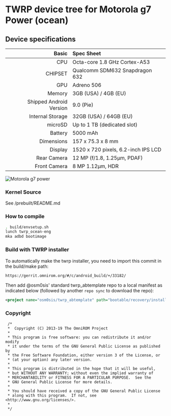 TWRP device tree for Motorola g7 Power (ocean)
==================================
## Device specifications

Basic   | Spec Sheet
-------:|:-------------------------
CPU     | Octa-core 1.8 GHz Cortex-A53
CHIPSET | Qualcomm SDM632 Snapdragon 632
GPU     | Adreno 506
Memory  | 3GB (USA) / 4GB (EU)
Shipped Android Version | 9.0 (Pie)
Internal Storage | 32GB  (USA) / 64GB  (EU)
microSD | Up to 1 TB (dedicated slot)
Battery | 5000 mAh
Dimensions | 157 x 75.3 x 8 mm
Display | 1520 x 720 pixels, 6.2-inch IPS LCD
Rear Camera  | 12 MP (f/1.8, 1.25µm, PDAF)
Front Camera | 8 MP 1.12µm, HDR

![Motorola g7 power](https://fdn2.gsmarena.com/vv/pics/motorola/motorola-moto-g7-power-1.jpg "Motorola g7 power")

### Kernel Source

See /prebuilt/README.md

### How to compile

```sh
. build/envsetup.sh
lunch twrp_ocean-eng
mka adbd bootimage
```

### Build with TWRP installer

To automatically make the twrp installer, you need to import this commit in the build/make path:
```sh
https://gerrit.omnirom.org/#/c/android_build/+/33182/
```

Then add @osm0sis' standard twrp_abtemplate repo to a local manifest as indicated below (followed by another `repo sync` to download the repo):
```xml
<project name="osm0sis/twrp_abtemplate" path="bootable/recovery/installer" remote="github" revision="master"/>
```

### Copyright
 ```
  /*
  *  Copyright (C) 2013-19 The OmniROM Project
  *
  * This program is free software: you can redistribute it and/or modify
  * it under the terms of the GNU General Public License as published by
  * the Free Software Foundation, either version 3 of the License, or
  * (at your option) any later version.
  *
  * This program is distributed in the hope that it will be useful,
  * but WITHOUT ANY WARRANTY; without even the implied warranty of
  * MERCHANTABILITY or FITNESS FOR A PARTICULAR PURPOSE.  See the
  * GNU General Public License for more details.
  *
  * You should have received a copy of the GNU General Public License
  * along with this program.  If not, see <http://www.gnu.org/licenses/>.
  *
  */
  ```
